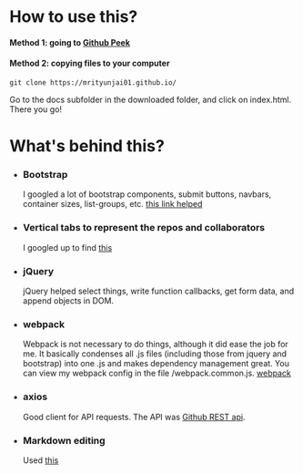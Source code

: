 # How to use this?

#### Method 1: going to [Github Peek](mrityunjai01.github.io/githubpeek)

#### Method 2: copying files to your computer
```shell
git clone https://mrityunjai01.github.io/
```
Go to the docs subfolder in the downloaded folder, and click on index.html. There you go!

# What's behind this?
 - ### Bootstrap
    I googled a lot of bootstrap components, submit buttons, navbars, container sizes, list-groups, etc. 
[this link helped](https://websitesetup.org/bootstrap-tutorial-for-beginners/)
- ### Vertical tabs to represent the repos and collaborators
    I googled up to find [this](https://bootsnipp.com/snippets/81A3)
- ### jQuery
   jQuery helped select things, write function callbacks, get form data, and append objects in DOM.
- ### webpack
    Webpack is not necessary to do things, although it did ease the job for me. It basically condenses all .js files (including those from jquery and bootstrap) into one .js and makes dependency management great. You can view my webpack config in the file /webpack.common.js. [webpack](https://webpack.js.org/)
- ### axios
    Good client for API requests. The API was [Github REST api](https://docs.github.com/en/rest).
- ### Markdown editing
   Used [this](https://dillinger.io/)

